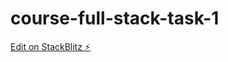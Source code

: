 # course-full-stack-task-1

[Edit on StackBlitz ⚡️](https://stackblitz.com/edit/web-platform-catdqj)